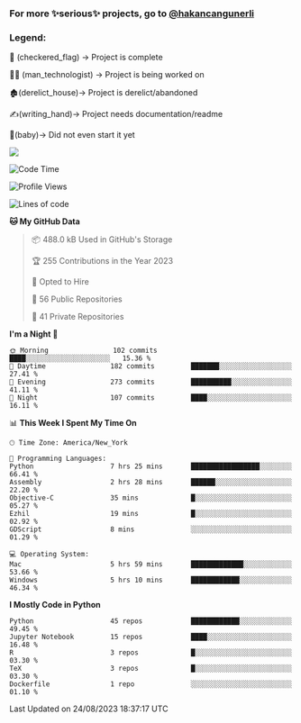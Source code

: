 ### For more ✨serious✨ projects, go to [@hakancangunerli](https://github.com/hakancangunerli)


### Legend:


🏁 (checkered_flag) -> Project is complete

👨‍💻 (man_technologist)   -> Project is being worked on

🏚️(derelict_house)-> Project is derelict/abandoned

✍️(writing_hand)-> Project needs documentation/readme

👶(baby)-> Did not even start it yet

![](https://github-readme-stats.vercel.app/api/top-langs/?username=hakancangunerli&layout=compact&hide=tex,html,shell,CSS,Ruby,Makefile,EmberScript,MATLAB,C&langs_count=6&exclude_repo=2015-csharp,gt_code,gsu_code,uga_code,uga_robotics)

<!--START_SECTION:waka-->
![Code Time](http://img.shields.io/badge/Code%20Time-502%20hrs%2044%20mins-blue)

![Profile Views](http://img.shields.io/badge/Profile%20Views-24-blue)

![Lines of code](https://img.shields.io/badge/From%20Hello%20World%20I%27ve%20Written-3.1%20million%20lines%20of%20code-blue)

**🐱 My GitHub Data** 

> 📦 488.0 kB Used in GitHub's Storage 
 > 
> 🏆 255 Contributions in the Year 2023
 > 
> 💼 Opted to Hire
 > 
> 📜 56 Public Repositories 
 > 
> 🔑 41 Private Repositories 
 > 
**I'm a Night 🦉** 

```text
🌞 Morning                102 commits         ████░░░░░░░░░░░░░░░░░░░░░   15.36 % 
🌆 Daytime                182 commits         ███████░░░░░░░░░░░░░░░░░░   27.41 % 
🌃 Evening                273 commits         ██████████░░░░░░░░░░░░░░░   41.11 % 
🌙 Night                  107 commits         ████░░░░░░░░░░░░░░░░░░░░░   16.11 % 
```


📊 **This Week I Spent My Time On** 

```text
🕑︎ Time Zone: America/New_York

💬 Programming Languages: 
Python                   7 hrs 25 mins       █████████████████░░░░░░░░   66.41 % 
Assembly                 2 hrs 28 mins       ██████░░░░░░░░░░░░░░░░░░░   22.20 % 
Objective-C              35 mins             █░░░░░░░░░░░░░░░░░░░░░░░░   05.27 % 
Ezhil                    19 mins             █░░░░░░░░░░░░░░░░░░░░░░░░   02.92 % 
GDScript                 8 mins              ░░░░░░░░░░░░░░░░░░░░░░░░░   01.29 % 

💻 Operating System: 
Mac                      5 hrs 59 mins       █████████████░░░░░░░░░░░░   53.66 % 
Windows                  5 hrs 10 mins       ████████████░░░░░░░░░░░░░   46.34 % 
```

**I Mostly Code in Python** 

```text
Python                   45 repos            ████████████░░░░░░░░░░░░░   49.45 % 
Jupyter Notebook         15 repos            ████░░░░░░░░░░░░░░░░░░░░░   16.48 % 
R                        3 repos             █░░░░░░░░░░░░░░░░░░░░░░░░   03.30 % 
TeX                      3 repos             █░░░░░░░░░░░░░░░░░░░░░░░░   03.30 % 
Dockerfile               1 repo              ░░░░░░░░░░░░░░░░░░░░░░░░░   01.10 % 
```




 Last Updated on 24/08/2023 18:37:17 UTC
<!--END_SECTION:waka-->


